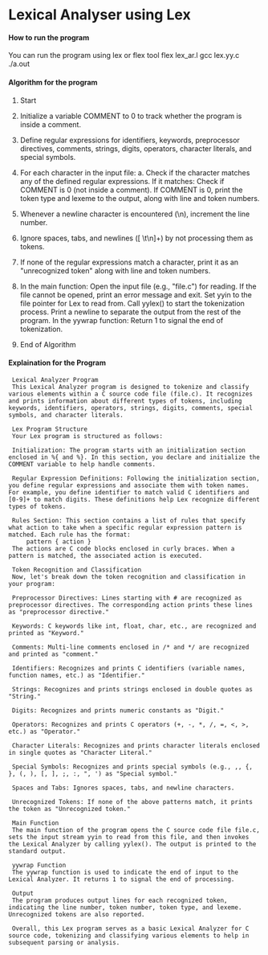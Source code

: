# Lexical Analyser using Lex

#### How to run the program
 You can run the program using lex or flex tool
 flex lex_ar.l
 gcc lex.yy.c
 ./a.out

#### Algorithm for the program


1. Start
2. Initialize a variable COMMENT to 0 to track whether the program is inside a comment.

3. Define regular expressions for identifiers, keywords, preprocessor directives, comments, strings, digits, operators, character literals, and special symbols.

4. For each character in the input file:
    a. Check if the character matches any of the defined regular expressions.
    If it matches:
        Check if COMMENT is 0 (not inside a comment).
        If COMMENT is 0, print the token type and lexeme to the output, along with line and token numbers.

5. Whenever a newline character is encountered (\n), increment the line number.

6. Ignore spaces, tabs, and newlines ([ \t\n]+) by not processing them as tokens.

7. If none of the regular expressions match a character, print it as an "unrecognized token" along with line and token numbers.

8. In the main function:
    Open the input file (e.g., "file.c") for reading.
    If the file cannot be opened, print an error message and exit.
    Set yyin to the file pointer for Lex to read from.
    Call yylex() to start the tokenization process.
    Print a newline to separate the output from the rest of the program.
    In the yywrap function:
    Return 1 to signal the end of tokenization.
9. End of Algorithm

#### Explaination for the Program 

     Lexical Analyzer Program
     This Lexical Analyzer program is designed to tokenize and classify various elements within a C source code file (file.c). It recognizes and prints information about different types of tokens, including keywords, identifiers, operators, strings, digits, comments, special symbols, and character literals.
     
     Lex Program Structure
     Your Lex program is structured as follows:
     
     Initialization: The program starts with an initialization section enclosed in %{ and %}. In this section, you declare and initialize the COMMENT variable to help handle comments.
     
     Regular Expression Definitions: Following the initialization section, you define regular expressions and associate them with token names. For example, you define identifier to match valid C identifiers and [0-9]+ to match digits. These definitions help Lex recognize different types of tokens.
     
     Rules Section: This section contains a list of rules that specify what action to take when a specific regular expression pattern is matched. Each rule has the format:
         pattern { action }
     The actions are C code blocks enclosed in curly braces. When a pattern is matched, the associated action is executed.
     
     Token Recognition and Classification
     Now, let's break down the token recognition and classification in your program:
     
     Preprocessor Directives: Lines starting with # are recognized as preprocessor directives. The corresponding action prints these lines as "preprocessor directive."
     
     Keywords: C keywords like int, float, char, etc., are recognized and printed as "Keyword."
     
     Comments: Multi-line comments enclosed in /* and */ are recognized and printed as "comment."
     
     Identifiers: Recognizes and prints C identifiers (variable names, function names, etc.) as "Identifier."
     
     Strings: Recognizes and prints strings enclosed in double quotes as "String."
     
     Digits: Recognizes and prints numeric constants as "Digit."
     
     Operators: Recognizes and prints C operators (+, -, *, /, =, <, >, etc.) as "Operator."
     
     Character Literals: Recognizes and prints character literals enclosed in single quotes as "Character Literal."
     
     Special Symbols: Recognizes and prints special symbols (e.g., ,, {, }, (, ), [, ], ;, :, ", ') as "Special symbol."
     
     Spaces and Tabs: Ignores spaces, tabs, and newline characters.
     
     Unrecognized Tokens: If none of the above patterns match, it prints the token as "Unrecognized token."
     
     Main Function
     The main function of the program opens the C source code file file.c, sets the input stream yyin to read from this file, and then invokes the Lexical Analyzer by calling yylex(). The output is printed to the standard output.
     
     yywrap Function
     The yywrap function is used to indicate the end of input to the Lexical Analyzer. It returns 1 to signal the end of processing.
     
     Output
     The program produces output lines for each recognized token, indicating the line number, token number, token type, and lexeme. Unrecognized tokens are also reported.
     
     Overall, this Lex program serves as a basic Lexical Analyzer for C source code, tokenizing and classifying various elements to help in subsequent parsing or analysis.
  
